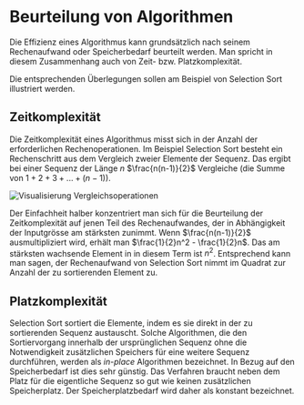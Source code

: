 # Beurteilung von Algorithmen

Die Effizienz eines Algorithmus kann grundsätzlich nach seinem
Rechenaufwand oder Speicherbedarf beurteilt werden. Man spricht in
diesem Zusammenhang auch von Zeit- bzw. Platzkomplexität.

Die entsprechenden Überlegungen sollen am Beispiel von Selection Sort
illustriert werden.

## Zeitkomplexität

Die Zeitkomplexität eines Algorithmus misst sich in der Anzahl der
erforderlichen Rechenoperationen. Im Beispiel Selection Sort besteht ein
Rechenschritt aus dem Vergleich zweier Elemente der Sequenz. 
Das ergibt bei einer Sequenz der Länge $n$ $\frac{n(n-1)}{2}$
Vergleiche (die Summe von $1+2+3+...+(n-1)$). 

![Visualisierung Vergleichsoperationen](./images/selection_sort_komplexity.svg)

Der Einfachheit halber
konzentriert man sich für die 
Beurteilung der Zeitkomplexität auf jenen Teil des Rechenaufwandes, der
in Abhängigkeit der Inputgrösse am stärksten zunimmt. Wenn
$\frac{n(n-1)}{2}$ ausmultipliziert wird, erhält man $\frac{1}{2}n^2 -
\frac{1}{2}n$. Das am stärksten wachsende Element in in diesem Term ist
$n^2$. Entsprechend kann man sagen, der Rechenaufwand von Selection Sort
nimmt im Quadrat zur Anzahl der zu sortierenden Element zu.

## Platzkomplexität

Selection Sort sortiert die Elemente, indem es sie direkt in der zu
sortierenden Sequenz austauscht. Solche Algorithmen, die den
Sortiervorgang innerhalb der ursprünglichen Sequenz ohne die
Notwendigkeit zusätzlichen Speichers für eine weitere Sequenz
durchführen, werden als *in-place* Algorithmen bezeichnet. In Bezug auf
den Speicherbedarf ist dies sehr günstig. Das Verfahren braucht neben
dem Platz für die eigentliche Sequenz so gut wie keinen zusätzlichen
Speicherplatz. Der Speicherplatzbedarf wird daher als konstant bezeichnet.

